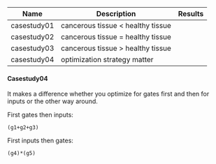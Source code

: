 
| Name          | Description                         | Results |
| ------------- | ----------------------------------- | ------- |
| casestudy01   | cancerous tissue < healthy tissue   |         |
| casestudy02   | cancerous tissue = healthy tissue   |         |
| casestudy03   | cancerous tissue > healthy tissue   |         |
| casestudy04   | optimization strategy matter        |         |


#### Casestudy04
It makes a difference whether you optimize for gates first and then for inputs or the other way around.

First gates then inputs:

```
(g1+g2+g3)
```

First inputs then gates:

```
(g4)*(g5)
```


